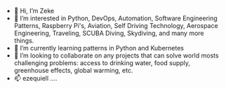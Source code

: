 - 👋 Hi, I’m Zeke
- 👀 I’m interested in Python, DevOps, Automation, Software Engineering Patterns, Raspberry Pi's, Aviation, Self Driving Technology, Aerospace Engineering, Traveling, SCUBA Diving, Skydiving, and many more things.
- 🌱 I’m currently learning patterns in Python and Kubernetes
- 💞️ I’m looking to collaborate on any projects that can solve world mosts challenging problems: access to drinking water, food supply, greenhouse effects, global warming, etc.
- 📫 ezequiell ....
